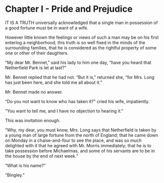 # Chapter I - Pride and Prejudice

IT IS A TRUTH universally acknowledged that a single man in possession of a good fortune must be in want of a wife.

However little known the feelings or views of such a man may be on his first entering a neighborhood, this truth is so well fixed in the minds of the surrounding families, that he is considered as the rightful property of some one or other of their daughters.

“My dear Mr. Bennet,” said his lady to him one day, “have you heard that Netherfield Park is let at last?”

Mr. Bennet replied that he had not. “But it is,” returned she, “for Mrs. Long has just been here, and she told me all about it.”

Mr. Bennet made no answer.

“Do you not want to know who has taken it?” cried his wife, impatiently.

“You want to tell me, and I have no objection to hearing it.”

This was invitation enough.

“Why, my dear, you must know, Mrs. Long says that Netherfield is taken by a young man of large fortune from the north of England; that he came down on Monday in a chaise-and-four to see the place, and was so much delighted with it that he agreed with Mr. Morris immediately; that he is to take possession before Michaelmas, and some of his servants are to be in the house by the end of next week.”

“What is his name?”

“Bingley.”
